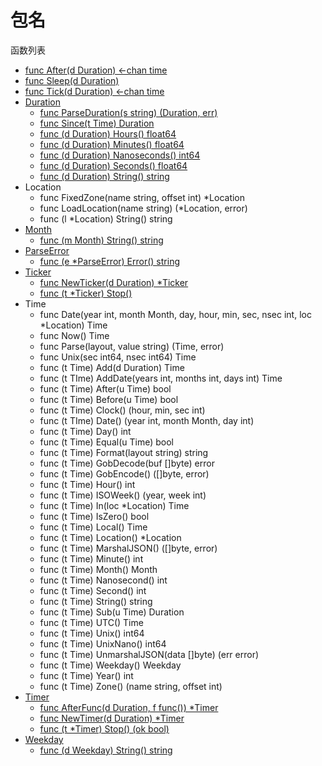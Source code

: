 # 包名

函数列表

- [func After(d Duration) <-chan time](After.md)
- [func Sleep(d Duration)](Sleep.md)
- [func Tick(d Duration) <-chan time](Tick.md)
- [Duration](Duration.md)
	- [func ParseDuration(s string) (Duration, err)](ParseDuration.md)
	- [func Since(t Time) Duration](Since.md)
	- [func (d Duration) Hours() float64](Hours.md)
	- [func (d Duration) Minutes() float64](Minutes.md)
	- [func (d Duration) Nanoseconds() int64](Nanoseconds.md)
	- [func (d Duration) Seconds() float64](Seconds.md)
	- [func (d Duration) String() string](String.md)
- Location
	- func FixedZone(name string, offset int) *Location
	- func LoadLocation(name string) (*Location, error)
	- func (l *Location) String() string
- [Month](Month.md)
	- [func (m Month) String() string](String.md)
- [ParseError](ParseError.md)
	- [func (e *ParseError) Error() string](Error.md)
- [Ticker](Ticker.md)
	- [func NewTicker(d Duration) *Ticker](NewTicker.md)
	- [func (t *Ticker) Stop()](Stop.md)
- Time
	- func Date(year int, month Month, day, hour, min, sec, nsec int, loc *Location) Time
	- func Now() Time
	- func Parse(layout, value string) (Time, error)
	- func Unix(sec int64, nsec int64) Time
	- func (t Time) Add(d Duration) Time
	- func (t TIme) AddDate(years int, months int, days int) Time
	- func (t Time) After(u Time) bool
	- func (t Time) Before(u Time) bool
	- func (t Time) Clock() (hour, min, sec int)
	- func (t TIme) Date() (year int, month Month, day int)
	- func (t Time) Day() int
	- func (t Time) Equal(u Time) bool
	- func (t Time) Format(layout string) string
	- func (t Time) GobDecode(buf []byte) error
	- func (t Time) GobEncode() ([]byte, error)
	- func (t Time) Hour() int	
	- func (t Time) ISOWeek() (year, week int)
	- func (t Time) In(loc *Location) Time
	- func (t Time) IsZero() bool
	- func (t Time) Local() Time
	- func (t Time) Location() *Location
	- func (t Time) MarshalJSON() ([]byte, error)
	- func (t Time) Minute() int
	- func (t Time) Month() Month
	- func (t Time) Nanosecond() int
	- func (t Time) Second() int
	- func (t Time) String() string
	- func (t Time) Sub(u Time) Duration
	- func (t Time) UTC() Time
	- func (t Time) Unix() int64
	- func (t Time) UnixNano() int64
	- func (t Time) UnmarshalJSON(data []byte) (err error)
	- func (t Time) Weekday() Weekday
	- func (t Time) Year() int
	- func (t Time) Zone() (name string, offset int)
- [Timer](Timer.md)
	- [func AfterFunc(d Duration, f func()) *Timer](AfterFunc.md)
	- [func NewTimer(d Duration) *Timer](NewTimer.md)
	- [func (t *Timer) Stop() (ok bool)](Stop.md)
- [Weekday](Weekday.md)
	- [func (d Weekday) String() string](String.md)
